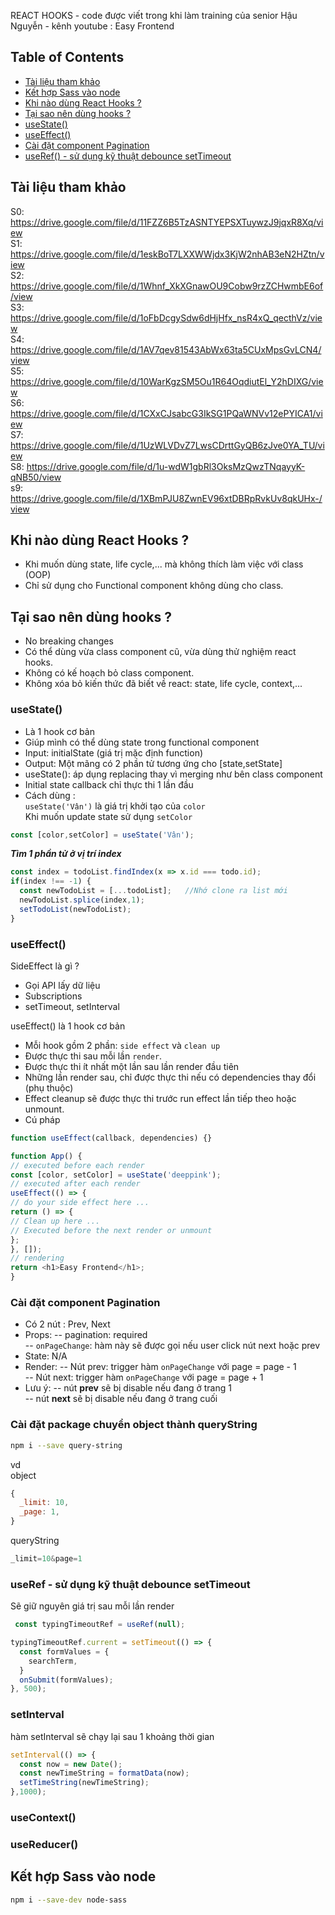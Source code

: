 REACT HOOKS - code được viết trong khi làm training của senior Hậu Nguyễn - kênh youtube : Easy Frontend<br>

## Table of Contents
- [Tài liệu tham khảo](#tài-liệu-tham-khảo)
- [Kết hợp Sass vào node](#kết-hợp-sass-vào-node)
- [Khi  nào dùng React Hooks ?](#khi--nào-dùng-react-hooks-)
- [Tại sao nên dùng hooks ?](#tại-sao-nên-dùng-hooks-)
- [useState()](#usestate)
- [useEffect()](#useeffect)
- [Cài đặt component Pagination](#cài-đặt-component-pagination)
- [useRef() - sử dụng kỹ thuật debounce setTimeout](#useref---sử-dụng-kỹ-thuật-debounce-settimeout)

## Tài liệu tham khảo
S0: https://drive.google.com/file/d/11FZZ6B5TzASNTYEPSXTuywzJ9jqxR8Xq/view <br>
S1: https://drive.google.com/file/d/1eskBoT7LXXWWjdx3KjW2nhAB3eN2HZtn/view <br>
S2: https://drive.google.com/file/d/1Whnf_XkXGnawOU9Cobw9rzZCHwmbE6of/view <br>
S3: https://drive.google.com/file/d/1oFbDcgySdw6dHjHfx_nsR4xQ_qecthVz/view <br>
S4: https://drive.google.com/file/d/1AV7qev81543AbWx63ta5CUxMpsGvLCN4/view <br>
S5: https://drive.google.com/file/d/10WarKgzSM5Ou1R64OqdiutEl_Y2hDIXG/view <br>
S6: https://drive.google.com/file/d/1CXxCJsabcG3IkSG1PQaWNVv12ePYICA1/view <br>
S7: https://drive.google.com/file/d/1UzWLVDvZ7LwsCDrttGyQB6zJve0YA_TU/view <br>
S8: https://drive.google.com/file/d/1u-wdW1gbRl3OksMzQwzTNqayyK-qNB50/view <br>
s9: https://drive.google.com/file/d/1XBmPJU8ZwnEV96xtDBRpRvkUv8qkUHx-/view <br>


## Khi  nào dùng React Hooks ?
- Khi muốn dùng state, life cycle,... mà không thích làm việc với class (OOP)
- Chỉ sử dụng cho Functional component không dùng cho class.
## Tại sao nên dùng hooks ?
- No breaking changes
- Có thể dùng vừa class component cũ, vừa dùng thử nghiệm react hooks.
- Không có kế hoạch bỏ class component.
- Không xóa bỏ kiến thức đã  biết về react: state, life cycle, context,...
### useState()
- Là 1 hook cơ bản
- Giúp mình có thể dùng state trong functional component
- Input: initialState (giá trị mặc định function)
- Output: Một mãng có 2 phần tử tương ứng cho [state,setState]
- useState(): áp dụng replacing thay vì merging như bên class component
- Initial state callback chỉ thực thi 1 lần đầu
- Cách dùng :<br>
`useState('Vân')` là giá trị khởi tạo của `color` <br>
Khi muốn update state sử dụng `setColor`
```js
const [color,setColor] = useState('Vân');
```

***Tìm 1 phần tử ở vị trí index***
```js
const index = todoList.findIndex(x => x.id === todo.id);
if(index !== -1) {
  const newTodoList = [...todoList];   //Nhớ clone ra list mới
  newTodoList.splice(index,1);
  setTodoList(newTodoList);
}
```

### useEffect()
SideEffect là gì ?
- Gọi API lấy dữ liệu
- Subscriptions
- setTimeout, setInterval<br>

useEffect() là 1 hook cơ bản <br>
- Mỗi hook gồm 2 phần: `side effect` và `clean up`
- Được thực thi sau mỗi lần `render`.
- Được thực thi ít nhất một lần sau lần render đầu tiên
- Những lần render sau, chỉ được thực thi nếu có dependencies thay đổi (phụ thuộc)
- Effect cleanup sẽ được thực thi trước run effect lần tiếp theo hoặc unmount.
- Cú pháp
```js
function useEffect(callback, dependencies) {}
```

```js
function App() {
// executed before each render
const [color, setColor] = useState('deeppink');
// executed after each render
useEffect(() => {
// do your side effect here ...
return () => {
// Clean up here ...
// Executed before the next render or unmount
};
}, []);
// rendering
return <h1>Easy Frontend</h1>;
}
```

### Cài đặt component Pagination
- Có 2 nút : Prev, Next
- Props:
 -- pagination: required<br>
 -- `onPageChange`: hàm này sẽ được gọi nếu user click nút next hoặc prev
- State: N/A
- Render:
 -- Nút prev: trigger hàm `onPageChange` với page = page - 1<br>
 -- Nút next: trigger hàm `onPageChange` với page = page + 1<br>
- Lưu ý: 
 -- nút **prev** sẽ bị disable nếu đang ở trang 1<br>
 -- nút **next** sẽ bị disable nếu đang ở trang cuối
### Cài đặt package chuyển object thành queryString
```sh
npm i --save query-string
```

vd<br>
object
```js
{
  _limit: 10,
  _page: 1,
}
```
queryString
```js
_limit=10&page=1
```

### useRef - sử dụng kỹ thuật debounce setTimeout
Sẽ giữ nguyên giá trị sau mỗi lần render
```js
 const typingTimeoutRef = useRef(null);
```

```js
typingTimeoutRef.current = setTimeout(() => {
  const formValues = {
    searchTerm,
  }
  onSubmit(formValues);
}, 500);
```

### setInterval
hàm setInterval sẽ chạy lại sau 1 khoảng thời gian
```js
setInterval(() => {
  const now = new Date();
  const newTimeString = formatData(now);
  setTimeString(newTimeString);
},1000);
```

### useContext()
### useReducer()

## Kết hợp Sass vào node
```sh
npm i --save-dev node-sass
```